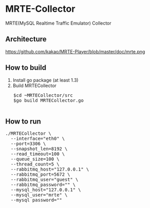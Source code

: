 MRTE-Collector
==============

MRTE(MySQL Realtime Traffic Emulator) Collector

Architecture
------------
https://github.com/kakao/MRTE-Player/blob/master/doc/mrte.png

How to build
------------
1. Install go package (at least 1.3)
2. Build MRTECollector
  <pre>
   $cd ~MRTECollector/src
   $go build MRTECollector.go
  </pre>

How to run
----------
<pre>
./MRTECollector \
  --interface="eth0" \
  --port=3306 \
  --snapshot_len=8192 \
  --read_timeout=100 \
  --queue_size=100 \
  --thread_count=5 \
  --rabbitmq_host="127.0.0.1" \
  --rabbitmq_port=5672 \
  --rabbitmq_user="guest" \
  --rabbitmq_password="" \
  --mysql_host="127.0.0.1" \
  --mysql_user="mrte" \
  --mysql_password=""
</pre>
